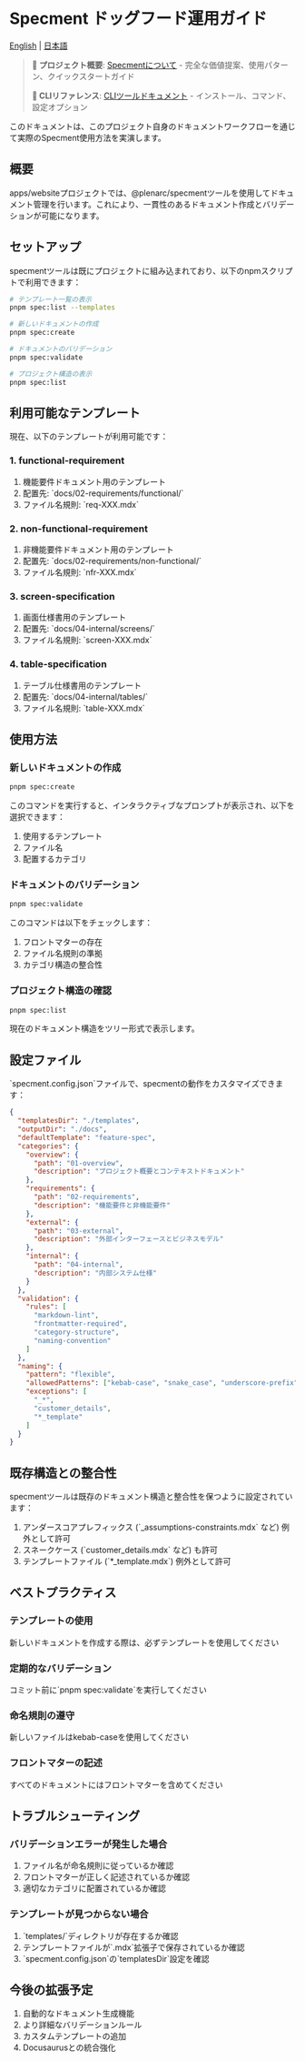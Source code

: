 # Specment ドッグフード運用ガイド

[English](README-specment.md) | [日本語](README-specment-jp.md)

> **📖 プロジェクト概要**: [Specmentについて](../../README-jp.md) - 完全な価値提案、使用パターン、クイックスタートガイド
>
> **🔧 CLIリファレンス**: [CLIツールドキュメント](../../packages/specment/README-jp.md) - インストール、コマンド、設定オプション

このドキュメントは、このプロジェクト自身のドキュメントワークフローを通じて実際のSpecment使用方法を実演します。

## 概要

apps/websiteプロジェクトでは、@plenarc/specmentツールを使用してドキュメント管理を行います。これにより、一貫性のあるドキュメント作成とバリデーションが可能になります。

## セットアップ

specmentツールは既にプロジェクトに組み込まれており、以下のnpmスクリプトで利用できます：

```bash
# テンプレート一覧の表示
pnpm spec:list --templates

# 新しいドキュメントの作成
pnpm spec:create

# ドキュメントのバリデーション
pnpm spec:validate

# プロジェクト構造の表示
pnpm spec:list
```

## 利用可能なテンプレート

現在、以下のテンプレートが利用可能です：

### 1. functional-requirement

1. 機能要件ドキュメント用のテンプレート
1. 配置先: \`docs/02-requirements/functional/\`
1. ファイル名規則: \`req-XXX.mdx\`

### 2. non-functional-requirement

1. 非機能要件ドキュメント用のテンプレート
1. 配置先: \`docs/02-requirements/non-functional/\`
1. ファイル名規則: \`nfr-XXX.mdx\`

### 3. screen-specification

1. 画面仕様書用のテンプレート
1. 配置先: \`docs/04-internal/screens/\`
1. ファイル名規則: \`screen-XXX.mdx\`

### 4. table-specification

1. テーブル仕様書用のテンプレート
1. 配置先: \`docs/04-internal/tables/\`
1. ファイル名規則: \`table-XXX.mdx\`

## 使用方法

### 新しいドキュメントの作成

```bash
pnpm spec:create
```

このコマンドを実行すると、インタラクティブなプロンプトが表示され、以下を選択できます：

1. 使用するテンプレート
1. ファイル名
1. 配置するカテゴリ

### ドキュメントのバリデーション

```bash
pnpm spec:validate
```

このコマンドは以下をチェックします：

1. フロントマターの存在
1. ファイル名規則の準拠
1. カテゴリ構造の整合性

### プロジェクト構造の確認

```bash
pnpm spec:list
```

現在のドキュメント構造をツリー形式で表示します。

## 設定ファイル

\`specment.config.json\`ファイルで、specmentの動作をカスタマイズできます：

```json
{
  "templatesDir": "./templates",
  "outputDir": "./docs",
  "defaultTemplate": "feature-spec",
  "categories": {
    "overview": {
      "path": "01-overview",
      "description": "プロジェクト概要とコンテキストドキュメント"
    },
    "requirements": {
      "path": "02-requirements", 
      "description": "機能要件と非機能要件"
    },
    "external": {
      "path": "03-external",
      "description": "外部インターフェースとビジネスモデル"
    },
    "internal": {
      "path": "04-internal",
      "description": "内部システム仕様"
    }
  },
  "validation": {
    "rules": [
      "markdown-lint",
      "frontmatter-required",
      "category-structure",
      "naming-convention"
    ]
  },
  "naming": {
    "pattern": "flexible",
    "allowedPatterns": ["kebab-case", "snake_case", "underscore-prefix"],
    "exceptions": [
      "_*",
      "customer_details",
      "*_template"
    ]
  }
}
```

## 既存構造との整合性

specmentツールは既存のドキュメント構造と整合性を保つように設定されています：

1. アンダースコアプレフィックス (\`\_assumptions-constraints.mdx\` など) 例外として許可
1. スネークケース (\`customer\_details.mdx\` など) も許可
1. テンプレートファイル (\`\*\_template.mdx\`) 例外として許可

## ベストプラクティス

### テンプレートの使用

新しいドキュメントを作成する際は、必ずテンプレートを使用してください

### 定期的なバリデーション

コミット前に\`pnpm spec:validate\`を実行してください

### 命名規則の遵守

新しいファイルはkebab-caseを使用してください

### フロントマターの記述

すべてのドキュメントにはフロントマターを含めてください

## トラブルシューティング

### バリデーションエラーが発生した場合

1. ファイル名が命名規則に従っているか確認
1. フロントマターが正しく記述されているか確認
1. 適切なカテゴリに配置されているか確認

### テンプレートが見つからない場合

1. \`templates/\`ディレクトリが存在するか確認
1. テンプレートファイルが\`.mdx\`拡張子で保存されているか確認
1. \`specment.config.json\`の\`templatesDir\`設定を確認

## 今後の拡張予定

1. 自動的なドキュメント生成機能
1. より詳細なバリデーションルール
1. カスタムテンプレートの追加
1. Docusaurusとの統合強化